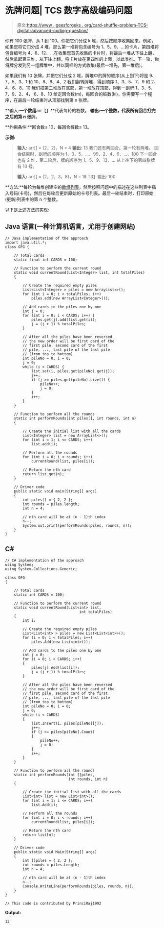 # 洗牌问题| TCS 数字高级编码问题

> 原文:[https://www . geesforgeks . org/card-shuffle-problem-TCS-digital-advanced-coding-question/](https://www.geeksforgeeks.org/card-shuffle-problem-tcs-digital-advanced-coding-question/)

你有 100 张牌，从 1 到 100。你把它们分成 k 堆，然后按顺序收集回来。例如，如果您将它们分成 4 堆，那么第一堆将包含编号为 1、5、9、…的卡片，第四堆将包含编号为 4、8、12、…在收集您首先收集的卡片时，将最后一堆从下往上翻，然后拿起第三堆，从下往上翻，将卡片放在第四堆的上面，以此类推。下一轮，你将牌分发到另一组牌堆中，并以同样的方式收集(最后一堆先，第一堆后)。

如果我们有 10 张牌，并把它们分成 2 堆，牌堆中的牌的顺序(从上到下)将是 9、7、5、3、1 和 10、8、6、4、2
我们翻转牌堆，得到顺序 1、3、5、7、9 和 2、4、6、8、10
我们把第二堆放在底部，第一堆放在顶部，得到一副牌 1、3、5、7、9、2、4， 6、8、10
给定回合数(m)，每回合的桩数(ki)，你需要写一个程序，在最后一轮结束时从顶部找到第 n 张牌。

**输入:**一个数组**arr【】**代表每轮的桩数。
**输出:**一个整数，代表所有回合打完之后的**第 n 张**牌。

**约束条件:**回合数≤ 10，每回合桩数≤ 13。

**示例:**

> **输入:** arr[] = {2，2}，N = 4
> **输出:** 13
> 我们还有两回合。第一轮有两堆。
> 回合结束时，副牌的顺序为:1、3、5、…、99、2、4、6、…、100
> 下一回合也有 2 堆，第二轮后，牌的顺序为 1、5、9、13、…
> 从上往下的第四张牌有 13 号。
> 
> **输入:** arr[] = {2，2，3，8}，N = 18
> T3】输出: 100

**方法:**每轮为每堆创建空的[数组列表](https://www.geeksforgeeks.org/arraylist-in-java/)，然后按照问题中的描述在这些列表中插入号码(卡号)，然后在每轮后更新原始的卡号列表。最后一轮结束时，打印原始(更新)列表中的第 n 个整数。

以下是上述方法的实现:

## Java 语言(一种计算机语言，尤用于创建网站)

```
// Java implementation of the approach
import java.util.*;
class GFG {

    // Total cards
    static final int CARDS = 100;

    // Function to perform the current round
    static void currentRound(List<Integer> list, int totalPiles)
    {

        // Create the required empty piles
        List<List<Integer> > piles = new ArrayList<>();
        for (int i = 0; i < totalPiles; i++)
            piles.add(new ArrayList<Integer>());

        // Add cards to the piles one by one
        int j = 0;
        for (int i = 0; i < CARDS; i++) {
            piles.get(j).add(list.get(i));
            j = (j + 1) % totalPiles;
        }

        // After all the piles have been reversed
        // the new order will be first card of the
        // first pile, second card of the first
        // pile, ..., last pile of the last pile
        // (from top to bottom)
        int pileNo = 0, i = 0;
        j = 0;
        while (i < CARDS) {
            list.set(i, piles.get(pileNo).get(j));
            j++;
            if (j >= piles.get(pileNo).size()) {
                pileNo++;
                j = 0;
            }
            i++;
        }
    }

    // Function to perform all the rounds
    static int performRounds(int piles[], int rounds, int n)
    {

        // Create the initial list with all the cards
        List<Integer> list = new ArrayList<>();
        for (int i = 1; i <= CARDS; i++)
            list.add(i);

        // Perform all the rounds
        for (int i = 0; i < rounds; i++)
            currentRound(list, piles[i]);

        // Return the nth card
        return list.get(n);
    }

    // Driver code
    public static void main(String[] args)
    {
        int piles[] = { 2, 2 };
        int rounds = piles.length;
        int n = 4;

        // nth card will be at (n - 1)th index
        n--;
        System.out.print(performRounds(piles, rounds, n));
    }
}
```

## C#

```
// C# implementation of the approach
using System;
using System.Collections.Generic;             

class GFG 
{

    // Total cards
    static int CARDS = 100;

    // Function to perform the current round
    static void currentRound(List<int> list, 
                                  int totalPiles)
    {
        int i;

        // Create the required empty piles
        List<List<int> > piles = new List<List<int>>();
        for (i = 0; i < totalPiles; i++)
            piles.Add(new List<int>());

        // Add cards to the piles one by one
        int j = 0;
        for (i = 0; i < CARDS; i++) 
        {
            piles[j].Add(list[i]);
            j = (j + 1) % totalPiles;
        }

        // After all the piles have been reversed
        // the new order will be first card of the
        // first pile, second card of the first
        // pile, ..., last pile of the last pile
        // (from top to bottom)
        int pileNo = 0; i = 0;
        j = 0;
        while (i < CARDS)
        {
            list.Insert(i, piles[pileNo][j]);
            j++;
            if (j >= piles[pileNo].Count) 
            {
                pileNo++;
                j = 0;
            }
            i++;
        }
    }

    // Function to perform all the rounds
    static int performRounds(int []piles, 
                             int rounds, int n)
    {

        // Create the initial list with all the cards
        List<int> list = new List<int>();
        for (int i = 1; i <= CARDS; i++)
            list.Add(i);

        // Perform all the rounds
        for (int i = 0; i < rounds; i++)
            currentRound(list, piles[i]);

        // Return the nth card
        return list[n];
    }

    // Driver code
    public static void Main(String[] args)
    {
        int []piles = { 2, 2 };
        int rounds = piles.Length;
        int n = 4;

        // nth card will be at (n - 1)th index
        n--;
        Console.WriteLine(performRounds(piles, rounds, n));
    }
}

// This code is contributed by PrinciRaj1992
```

**Output:**

```
13

```